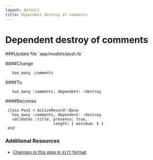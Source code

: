 ```yaml
---
layout: default
title: Dependent destroy of comments
---
```


<h1 id="main">Dependent destroy of comments</h1>
###Update file `app/models/post.rb`

####Change
```
   has_many :comments
```


####To
```
   has_many :comments, dependent: :destroy
```


####Becomes
```
 class Post < ActiveRecord::Base
   has_many :comments, dependent: :destroy
   validates :title, presence: true,
                     length: { minimum: 5 }
 end

```



### Additional Resources

* [Changes in this step in `diff` format](https://github.com/software-academy/rails_getting_started_bdd/commit/b3a6aeb8f0b314d44f6bb283aa458dd2fafb8e80)

